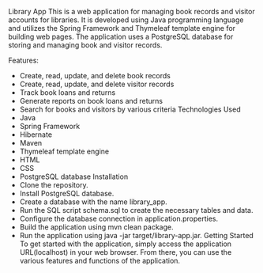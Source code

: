 Library App
This is a web application for managing book records and visitor accounts for libraries. It is developed using Java programming language and utilizes the Spring Framework and Thymeleaf template engine for building web pages. The application uses a PostgreSQL database for storing and managing book and visitor records.

Features:
- Create, read, update, and delete book records
- Create, read, update, and delete visitor records
- Track book loans and returns
- Generate reports on book loans and returns
- Search for books and visitors by various criteria
Technologies Used
- Java 
- Spring Framework
- Hibernate
- Maven
- Thymeleaf template engine
- HTML
- CSS
- PostgreSQL database
Installation
- Clone the repository.
- Install PostgreSQL database.
- Create a database with the name library_app.
- Run the SQL script schema.sql to create the necessary tables and data.
- Configure the database connection in application.properties.
- Build the application using mvn clean package.
- Run the application using java -jar target/library-app.jar.
Getting Started
To get started with the application, simply access the application URL(localhost) in your web browser. From there, you can use the various features and functions of the application.
